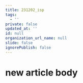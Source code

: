 ```yaml
---
title: 231202_isp
tags:
  - ''
private: false
updated_at: ''
id: null
organization_url_name: null
slide: false
ignorePublish: false
---
```

# new article body

